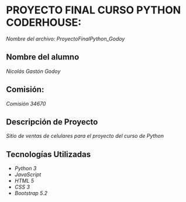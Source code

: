 # PROYECTO FINAL CURSO PYTHON CODERHOUSE: 
*Nombre del archivo: ProyectoFinalPython_Godoy*

## Nombre del alumno
*Nicolás Gastón Godoy*

## Comisión: 
*Comisión 34670*

## Descripción de Proyecto
*Sitio de ventas de celulares para el proyecto del curso de Python* 

## Tecnologías Utilizadas
- *Python 3*
- *JavaScript*
- *HTML 5*
- *CSS 3*
- *Bootstrap 5.2*